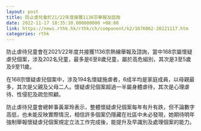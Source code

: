```yaml
---
layout: post
title: 防止虐兒會於21/22年度接獲1136宗舉報及諮詢
date: 2022-11-17 18:35:10.000000000 +08:00
link: https://news.rthk.hk/rthk/ch/component/k2/1676062-20221117.htm
categories: rthk
---
```


防止虐待兒童會在2021/22年度共接獲1136宗熱線舉報及諮詢，當中168宗屬懷疑虐兒個案，涉及202名兒童，最多是6至8歲兒童，屬於高危組別，其次是3至5歲及9至11歲。

在168宗懷疑虐兒個案中，涉及194名懷疑施虐者，6成半均是家庭成員，以母親最多，其次是父親及父母二人。懷疑虐兒個案超過一半屬身體虐待，其次是心理虐待、性侵犯及疏忽照顧。

防止虐待兒童會總幹事黃翠玲表示，整體懷疑虐兒個案每年有升有跌，但不論數字高低，也未能反映實際情況，相信許多個案仍隱藏在社區中未必發現，她期待明年強制舉報懷疑虐兒個案規定立法工作完成後，能提升及早識別及處理個案的能力。
